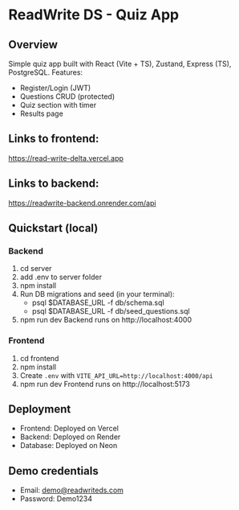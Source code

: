 # ReadWrite DS - Quiz App

## Overview
Simple quiz app built with React (Vite + TS), Zustand, Express (TS), PostgreSQL. Features:
- Register/Login (JWT)
- Questions CRUD (protected)
- Quiz section with timer
- Results page

## Links to frontend:
https://read-write-delta.vercel.app

## Links to backend:
https://readwrite-backend.onrender.com/api


## Quickstart (local)

### Backend
1. cd server
2. add .env to server folder
3. npm install
4. Run DB migrations and seed (in your terminal):
   - psql $DATABASE_URL -f db/schema.sql
   - psql $DATABASE_URL -f db/seed_questions.sql
5. npm run dev
   Backend runs on http://localhost:4000

### Frontend
1. cd frontend
2. npm install
3. Create `.env` with `VITE_API_URL=http://localhost:4000/api`
4. npm run dev
   Frontend runs on http://localhost:5173

## Deployment
- Frontend: Deployed on Vercel 
- Backend: Deployed on Render 
- Database: Deployed on Neon 

## Demo credentials
- Email: demo@readwriteds.com
- Password: Demo1234


